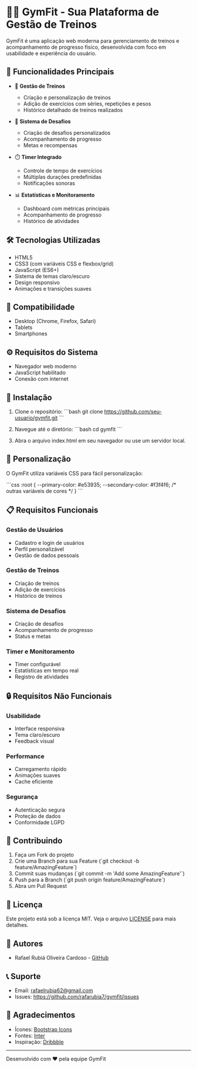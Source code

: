 # 🏋️‍♂️ GymFit - Sua Plataforma de Gestão de Treinos

GymFit é uma aplicação web moderna para gerenciamento de treinos e acompanhamento de progresso físico, desenvolvida com foco em usabilidade e experiência do usuário.

## 🚀 Funcionalidades Principais

- 📝 **Gestão de Treinos**
  - Criação e personalização de treinos
  - Adição de exercícios com séries, repetições e pesos
  - Histórico detalhado de treinos realizados

- 🎯 **Sistema de Desafios**
  - Criação de desafios personalizados
  - Acompanhamento de progresso
  - Metas e recompensas

- ⏱️ **Timer Integrado**
  - Controle de tempo de exercícios
  - Múltiplas durações predefinidas
  - Notificações sonoras

- 📊 **Estatísticas e Monitoramento**
  - Dashboard com métricas principais
  - Acompanhamento de progresso
  - Histórico de atividades

## 🛠️ Tecnologias Utilizadas

- HTML5
- CSS3 (com variáveis CSS e flexbox/grid)
- JavaScript (ES6+)
- Sistema de temas claro/escuro
- Design responsivo
- Animações e transições suaves

## 📱 Compatibilidade

- Desktop (Chrome, Firefox, Safari)
- Tablets
- Smartphones

## ⚙️ Requisitos do Sistema

- Navegador web moderno
- JavaScript habilitado
- Conexão com internet

## 🔧 Instalação

1. Clone o repositório:
\`\`\`bash
git clone https://github.com/seu-usuario/gymfit.git
\`\`\`

2. Navegue até o diretório:
\`\`\`bash
cd gymfit
\`\`\`

3. Abra o arquivo index.html em seu navegador ou use um servidor local.

## 🎨 Personalização

O GymFit utiliza variáveis CSS para fácil personalização:

\`\`\`css
:root {
    --primary-color: #e53935;
    --secondary-color: #f3f4f6;
    /* outras variáveis de cores */
}
\`\`\`

## 📋 Requisitos Funcionais

### Gestão de Usuários
- Cadastro e login de usuários
- Perfil personalizável
- Gestão de dados pessoais

### Gestão de Treinos
- Criação de treinos
- Adição de exercícios
- Histórico de treinos

### Sistema de Desafios
- Criação de desafios
- Acompanhamento de progresso
- Status e metas

### Timer e Monitoramento
- Timer configurável
- Estatísticas em tempo real
- Registro de atividades

## 🔒 Requisitos Não Funcionais

### Usabilidade
- Interface responsiva
- Tema claro/escuro
- Feedback visual

### Performance
- Carregamento rápido
- Animações suaves
- Cache eficiente

### Segurança
- Autenticação segura
- Proteção de dados
- Conformidade LGPD

## 🤝 Contribuindo

1. Faça um Fork do projeto
2. Crie uma Branch para sua Feature (\`git checkout -b feature/AmazingFeature\`)
3. Commit suas mudanças (\`git commit -m 'Add some AmazingFeature'\`)
4. Push para a Branch (\`git push origin feature/AmazingFeature\`)
5. Abra um Pull Request

## 📄 Licença

Este projeto está sob a licença MIT. Veja o arquivo [LICENSE](LICENSE) para mais detalhes.

## 👥 Autores

- Rafael Rubiá Oliveira Cardoso - [GitHub](https://github.com/rafarubia7)

## 📞 Suporte

- Email: rafaelrubia62@gmail.com
- Issues: https://github.com/rafarubia7/gymfit/issues

## 🙏 Agradecimentos

- Ícones: [Bootstrap Icons](https://icons.getbootstrap.com/)
- Fontes: [Inter](https://fonts.google.com/specimen/Inter)
- Inspiração: [Dribbble](https://dribbble.com)

---
Desenvolvido com ❤️ pela equipe GymFit 
